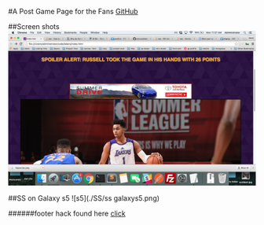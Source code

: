 #A Post Game Page for the Fans
[GitHub](https://smlocal.github.io/lakers/)

##Screen shots
![s5](./SS/ss1.png)

##SS on Galaxy s5
![s5](./SS/ss galaxys5.png)

######footer hack found here
[click](http://fortysevenmedia.com/blog/archives/making_your_footer_stay_put_with_css/)
